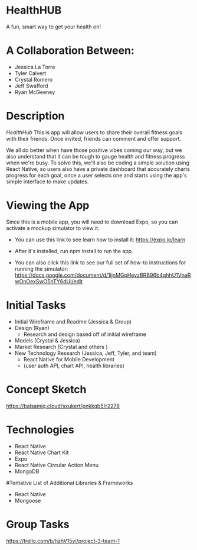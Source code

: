 # HealthHUB
A fun, smart way to get your health on!

# A Collaboration Between:
- Jessica La Torre
- Tyler Calvert
- Crystal Romero
- Jeff Swafford
- Ryan McGeeney

# Description
*HealthHub* 
This is app will allow users to share their overall fitness goals with their friends. Once invited, friends can comment and offer support. 

We all do better when have those positive vibes coming our way, but we also understand that it can be tough to gauge health and fitness progress when we're busy. To solve this, we'll also be coding a simple solution using React Native, so users also have a private dashboard that accurately charts progress for each goal, once a user selects one and starts using the app's simple interface to make updates. 

# Viewing the App
Since this is a mobile app, you will need to download Expo, so you can activate a mockup simulator to view it.

- You can use this link to see learn how to install it: https://expo.io/learn

- After it's installed, run npm install to run the app.

- You can also click this link to see our full set of how-to instructions for running the simulator:            https://docs.google.com/document/d/1ijnMGpHevzBRB96b4qhhU1VnaRwOnOexSwO5hTY6dUI/edit

# Initial Tasks
- Initial Wireframe and Readme (Jessica & Group)
- Design (Ryan)
    - Research and design based off of initial wireframe
- Models (Crystal & Jessica)
- Market Research (Crystal and others )
- New Technology Research (Jessica, Jeff, Tyler, and team)
    - React Native for Mobile Development
    - (user auth API, chart API, health libraries)

# Concept Sketch 
https://balsamiq.cloud/sxukert/pnkkqb5/r2278

# Technologies
* React Native
* React Native Chart Kit
* Expo
* React Native Circular Action Menu
* MongoDB

#Tentative List of Additional Libraries & Frameworks
* React Native
* Mongoose

# Group Tasks
https://trello.com/b/hzhV15yi/project-3-team-1




